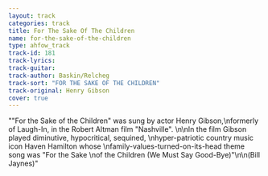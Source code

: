 ```yaml
---
layout: track
categories: track
title: For The Sake Of The Children
name: for-the-sake-of-the-children
type: ahfow_track
track-id: 181
track-lyrics: 
track-guitar: 
track-author: Baskin/Relcheg
track-sort: "FOR THE SAKE OF THE CHILDREN"
track-original: Henry Gibson
cover: true
---
```

"&quot;For the Sake of the Children&quot; was sung by actor Henry Gibson,\nformerly of Laugh-In, in the Robert Altman film &quot;Nashville&quot;. \n\nIn the film Gibson played diminutive, hypocritical, sequined, \nhyper-patriotic country music icon Haven Hamilton whose \nfamily-values-turned-on-its-head theme song was &quot;For the Sake \nof the Children (We Must Say Good-Bye)&quot;\n\n(Bill Jaynes)"